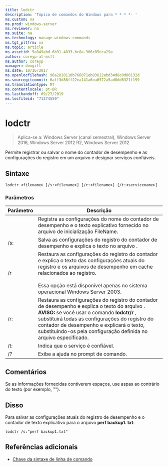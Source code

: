 ```yaml
---
title: lodctr
description: 'Tópico de comandos do Windows para * * * *- '
ms.custom: na
ms.prod: windows-server
ms.reviewer: na
ms.suite: na
ms.technology: manage-windows-commands
ms.tgt_pltfrm: na
ms.topic: article
ms.assetid: 5a849abd-6b31-4833-bc8a-306c05eca29a
author: coreyp-at-msft
ms.author: coreyp
manager: dongill
ms.date: 10/16/2017
ms.openlocfilehash: 96a2818110b766071eb83822abd34d8c0d00132d
ms.sourcegitcommit: 6aff3d88ff22ea141a6ea6572a5ad8dd6321f199
ms.translationtype: MT
ms.contentlocale: pt-BR
ms.lasthandoff: 09/27/2019
ms.locfileid: "71374559"
---
```

# <a name="lodctr"></a>lodctr

>Aplica-se a: Windows Server (canal semestral), Windows Server 2016, Windows Server 2012 R2, Windows Server 2012

Permite registrar ou salvar o nome do contador de desempenho e as configurações do registro em um arquivo e designar serviços confiáveis.
## <a name="syntax"></a>Sintaxe
```
lodctr <filename> [/s:<filename>] [/r:<filename>] [/t:<servicename>]
```
### <a name="parameters"></a>Parâmetros

|    Parâmetro     |                                                                                                                                         Descrição                                                                                                                                          |
|------------------|----------------------------------------------------------------------------------------------------------------------------------------------------------------------------------------------------------------------------------------------------------------------------------------------|
|    <filename>    |                                                                                          Registra as configurações do nome do contador de desempenho e o texto explicativo fornecido no arquivo de inicialização FileName.                                                                                          |
|  /s: <filename>   |                                                                                                       Salva as configurações do registro do contador de desempenho e explica o texto no arquivo <filename>.                                                                                                       |
|        /r        |                                Restaura as configurações do registro do contador e explica o texto das configurações atuais do registro e os arquivos de desempenho em cache relacionados ao registro.<br /><br />Essa opção está disponível apenas no sistema operacional Windows Server 2003.                                |
|  /r: <filename>   | Restaura as configurações do registro do contador de desempenho e explica o texto do arquivo <filename>. **AVISO:** se você usar o comando **lodctr/r** , substituirá todas as configurações do registro do contador de desempenho e explicará o texto, substituindo-os pela configuração definida no arquivo especificado. |
| /t: <servicename> |                                                                                                                       Indica que o serviço <servicename> é confiável.                                                                                                                       |
|        /?        |                                                                                                                             Exibe a ajuda no prompt de comando.                                                                                                                             |

## <a name="remarks"></a>Comentários
Se as informações fornecidas contiverem espaços, use aspas ao contrário do texto (por exemplo, "<filename>").
## <a name="BKMK_Examples"></a>Disso
Para salvar as configurações atuais do registro de desempenho e o contador de texto explicativo para o arquivo **perf backup1. txt**:
```
lodctr /s:"perf backup1.txt"
```
## <a name="additional-references"></a>Referências adicionais
-   [Chave da sintaxe de linha de comando](command-line-syntax-key.md)

